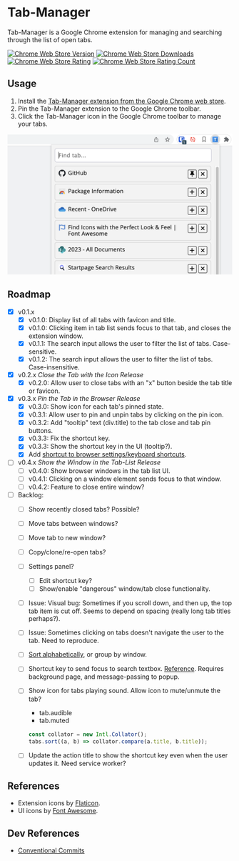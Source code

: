 # Tab-Manager

Tab-Manager is a Google Chrome extension for managing and searching through the list of open tabs.

[![Chrome Web Store Version](https://img.shields.io/chrome-web-store/v/ojnfapijbeobcdnmngijlngbiaknejjo.svg?style=flat-square)](https://chrome.google.com/webstore/detail/tab-manager/ojnfapijbeobcdnmngijlngbiaknejjo)
[![Chrome Web Store Downloads](https://img.shields.io/chrome-web-store/d/ojnfapijbeobcdnmngijlngbiaknejjo.svg?style=flat-square)](https://chrome.google.com/webstore/detail/tab-manager/ojnfapijbeobcdnmngijlngbiaknejjo)
[![Chrome Web Store Rating](https://img.shields.io/chrome-web-store/rating/ojnfapijbeobcdnmngijlngbiaknejjo.svg?style=flat-square)](https://chrome.google.com/webstore/detail/tab-manager/ojnfapijbeobcdnmngijlngbiaknejjo)
[![Chrome Web Store Rating Count](https://img.shields.io/chrome-web-store/rating-count/ojnfapijbeobcdnmngijlngbiaknejjo.svg?style=flat-square)](https://chrome.google.com/webstore/detail/tab-manager/ojnfapijbeobcdnmngijlngbiaknejjo/reviews)

## Usage

1. Install the [Tab-Manager extension from the Google Chrome web store](https://chrome.google.com/webstore/detail/tab-manager/ojnfapijbeobcdnmngijlngbiaknejjo).
2. Pin the Tab-Manager extension to the Google Chrome toolbar.
3. Click the Tab-Manager icon in the Google Chrome toolbar to manage your tabs.

![Tab-Manager Extension in Google Chrome](/screenshot-v0.3.2.png)

## Roadmap

- [x] v0.1.x
  - [x] v0.1.0: Display list of all tabs with favicon and title.
  - [x] v0.1.0: Clicking item in tab list sends focus to that tab, and closes the extension window.
  - [x] v0.1.1: The search input allows the user to filter the list of tabs. Case-sensitive.
  - [x] v0.1.2: The search input allows the user to filter the list of tabs. Case-insensitive.
- [x] v0.2.x *Close the Tab with the Icon Release*
  - [x] v0.2.0: Allow user to close tabs with an "x" button beside the tab title or favicon.
- [x] v0.3.x *Pin the Tab in the Browser Release*
  - [x] v0.3.0: Show icon for each tab's pinned state.
  - [x] v0.3.1: Allow user to pin and unpin tabs by clicking on the pin icon.
  - [x] v0.3.2: Add "tooltip" text (div.title) to the tab close and tab pin buttons.
  - [x] v0.3.3: Fix the shortcut key.
  - [x] v0.3.3: Show the shortcut key in the UI (tooltip?).
  - [x] Add [shortcut to browser settings/keyboard shortcuts](chrome://extensions/shortcuts).
- [ ] v0.4.x *Show the Window in the Tab-List Release*
  - [ ] v0.4.0: Show browser windows in the tab list UI.
  - [ ] v0.4.1: Clicking on a window element sends focus to that window.
  - [ ] v0.4.2: Feature to close entire window?
- [ ] Backlog:
  - [ ] Show recently closed tabs? Possible?
  - [ ] Move tabs between windows?
  - [ ] Move tab to new window?
  - [ ] Copy/clone/re-open tabs?
  - [ ] Settings panel?
    - [ ] Edit shortcut key?
    - [ ] Show/enable "dangerous" window/tab close functionality.
  - [ ] Issue: Visual bug: Sometimes if you scroll down, and then up, the top tab item is cut off. Seems to depend on spacing (really long tab titles perhaps?).
  - [ ] Issue: Sometimes clicking on tabs doesn't navigate the user to the tab. Need to reproduce.
  - [ ] [Sort alphabetically](https://developer.chrome.com/docs/extensions/mv3/getstarted/tut-tabs-manager/#step-3), or group by window.
  - [ ] Shortcut key to send focus to search textbox. [Reference](https://developer.chrome.com/docs/extensions/reference/commands/). Requires background page, and message-passing to popup.
  - [ ] Show icon for tabs playing sound. Allow icon to mute/unmute the tab?
    - tab.audible
    - tab.muted

    ```javascript
    const collator = new Intl.Collator();
    tabs.sort((a, b) => collator.compare(a.title, b.title));
    ```

  - [ ] Update the action title to show the shortcut key even when the user updates it. Need service worker?

## References

- Extension icons by [Flaticon](https://www.flaticon.com/free-icon/letter-t_3097109).
- UI icons by [Font Awesome](https://fontawesome.com/).

## Dev References

- [Conventional Commits](https://www.conventionalcommits.org/en/v1.0.0/)
